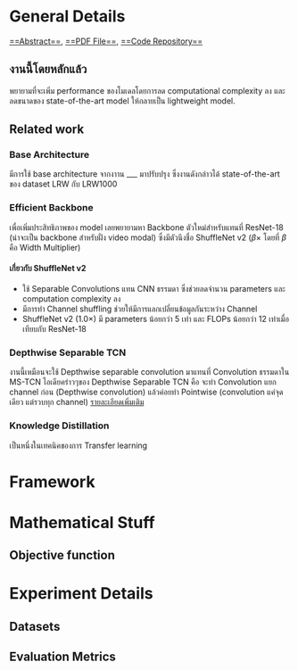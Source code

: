 # General Details
[==Abstract==](https://arxiv.org/abs/2007.06504v3), [==PDF File==](https://arxiv.org/pdf/2007.06504v3.pdf), [==Code Repository==](https://github.com/mpc001/Lipreading_using_Temporal_Convolutional_Networks)

## งานนี้โดยหลักแล้ว
พยายามที่จะเพิ่ม performance ของโมเดลโดยการลด computational complexity ลง และลดขนาดของ state-of-the-art model  ให้กลายเป็น lightweight model.

## Related work
### Base Architecture
มีการใช้ base architecture จากงาาน ___ มาปรับปรุง ซึ่งงานดังกล่าวได้ state-of-the-art ของ dataset LRW กับ LRW1000

### Efficient Backbone
เพื่อเพิ่มประสิทธิภาพของ model เลยพยายามหา Backbone ตัวใหม่สำหรับแทนที่ ResNet-18 (น่าจะเป็น backbone สำหรับฝั่ง video modal) ซึ่งมีตัวนึงชื่อ ShuffleNet v2 ($\beta \times$ โดยที่ $\beta$ คือ Width Multiplier)
#### เกี่ยวกับ ShuffleNet v2
- ใช้ Separable Convolutions แทน CNN ธรรมดา ซึ่งช่วยลดจำนวน parameters  และ computation complexity ลง 
- มีการทำ Channel shuffling ช่วยให้มีการแลกเปลี่ยนข้อมูลกันระหว่าง Channel
- ShuffleNet v2 (1.0$\times$) มี parameters น้อยกว่า 5 เท่า และ FLOPs น้อยกว่า 12 เท่าเมื่อเทียบกับ ResNet-18

### Depthwise Separable TCN
งานนี้เหมือนจะใช้ Depthwise separable convolution มาแทนที่ Convolution ธรรมดาใน MS-TCN ไอเดียคร่าวๆของ Depthwise Separable TCN คือ จะทำ Convolution แยก channel ก่อน (Depthwise convolution) แล้วค่อยทำ Pointwise (convolution แค่จุดเดียว แต่รวบทุก channel) 
[รายละเอียดเพิ่มเติม](utils/ml_stuff/component_def#Separable%20Convolution)

### Knowledge Distillation
เป็นหนึ่งในเทคนิคของการ Transfer learning

# Framework

# Mathematical Stuff
## Objective function

# Experiment Details
## Datasets
## Evaluation Metrics